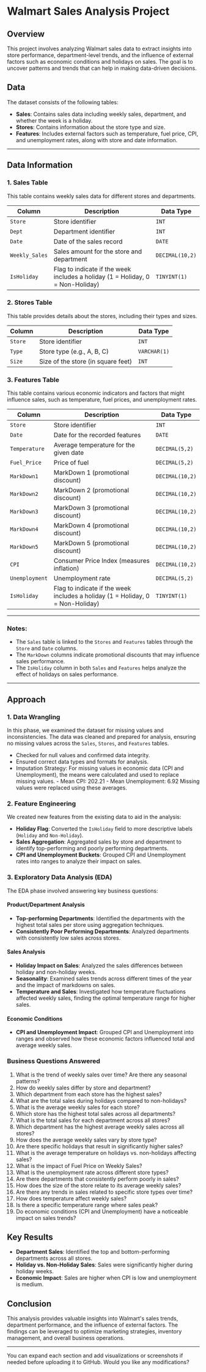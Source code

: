 
# Walmart Sales Analysis Project

## Overview

This project involves analyzing Walmart sales data to extract insights into store performance, department-level trends, and the influence of external factors such as economic conditions and holidays on sales. The goal is to uncover patterns and trends that can help in making data-driven decisions.

## Data

The dataset consists of the following tables:
- **Sales**: Contains sales data including weekly sales, department, and whether the week is a holiday.
- **Stores**: Contains information about the store type and size.
- **Features**: Includes external factors such as temperature, fuel price, CPI, and unemployment rates, along with store and date information.

---

## Data Information

### 1. **Sales Table**
This table contains weekly sales data for different stores and departments.

| Column        | Description                                 | Data Type     |
|---------------|---------------------------------------------|---------------|
| `Store`       | Store identifier                            | `INT`         |
| `Dept`        | Department identifier                       | `INT`         |
| `Date`        | Date of the sales record                    | `DATE`        |
| `Weekly_Sales`| Sales amount for the store and department    | `DECIMAL(10,2)`|
| `IsHoliday`   | Flag to indicate if the week includes a holiday (1 = Holiday, 0 = Non-Holiday) | `TINYINT(1)`  |

### 2. **Stores Table**
This table provides details about the stores, including their types and sizes.

| Column        | Description                                 | Data Type     |
|---------------|---------------------------------------------|---------------|
| `Store`       | Store identifier                            | `INT`         |
| `Type`        | Store type (e.g., A, B, C)                  | `VARCHAR(1)`  |
| `Size`        | Size of the store (in square feet)          | `INT`         |

### 3. **Features Table**
This table contains various economic indicators and factors that might influence sales, such as temperature, fuel prices, and unemployment rates.

| Column        | Description                                 | Data Type     |
|---------------|---------------------------------------------|---------------|
| `Store`       | Store identifier                            | `INT`         |
| `Date`        | Date for the recorded features              | `DATE`        |
| `Temperature` | Average temperature for the given date      | `DECIMAL(5,2)`|
| `Fuel_Price`  | Price of fuel                               | `DECIMAL(5,2)`|
| `MarkDown1`   | MarkDown 1 (promotional discount)           | `DECIMAL(10,2)`|
| `MarkDown2`   | MarkDown 2 (promotional discount)           | `DECIMAL(10,2)`|
| `MarkDown3`   | MarkDown 3 (promotional discount)           | `DECIMAL(10,2)`|
| `MarkDown4`   | MarkDown 4 (promotional discount)           | `DECIMAL(10,2)`|
| `MarkDown5`   | MarkDown 5 (promotional discount)           | `DECIMAL(10,2)`|
| `CPI`         | Consumer Price Index (measures inflation)   | `DECIMAL(10,2)`|
| `Unemployment`| Unemployment rate                          | `DECIMAL(5,2)`|
| `IsHoliday`   | Flag to indicate if the week includes a holiday (1 = Holiday, 0 = Non-Holiday) | `TINYINT(1)`  |

---

### Notes:
- The `Sales` table is linked to the `Stores` and `Features` tables through the `Store` and `Date` columns.
- The `MarkDown` columns indicate promotional discounts that may influence sales performance.
- The `IsHoliday` column in both `Sales` and `Features` helps analyze the effect of holidays on sales performance.

---

## Approach

### 1. Data Wrangling

In this phase, we examined the dataset for missing values and inconsistencies. The data was cleaned and prepared for analysis, ensuring no missing values across the `Sales`, `Stores`, and `Features` tables.

- Checked for null values and confirmed data integrity.
- Ensured correct data types and formats for analysis.
- Imputation Strategy: For missing values in economic data (CPI and Unemployment), the means were calculated and used to replace missing values.
      - Mean CPI: 202.21
      - Mean Unemployment: 6.92
Missing values were replaced using these averages.

### 2. Feature Engineering

We created new features from the existing data to aid in the analysis:
- **Holiday Flag**: Converted the `IsHoliday` field to more descriptive labels (`Holiday` and `Non-Holiday`).
- **Sales Aggregation**: Aggregated sales by store and department to identify top-performing and poorly performing departments.
- **CPI and Unemployment Buckets**: Grouped CPI and Unemployment rates into ranges to analyze their impact on sales.

### 3. Exploratory Data Analysis (EDA)

The EDA phase involved answering key business questions:

#### Product/Department Analysis
- **Top-performing Departments**: Identified the departments with the highest total sales per store using aggregation techniques.
- **Consistently Poor Performing Departments**: Analyzed departments with consistently low sales across stores.

#### Sales Analysis
- **Holiday Impact on Sales**: Analyzed the sales differences between holiday and non-holiday weeks.
- **Seasonality**: Examined sales trends across different times of the year and the impact of markdowns on sales.
- **Temperature and Sales**: Investigated how temperature fluctuations affected weekly sales, finding the optimal temperature range for higher sales.

#### Economic Conditions
- **CPI and Unemployment Impact**: Grouped CPI and Unemployment into ranges and observed how these economic factors influenced total and average weekly sales.


### Business Questions Answered

1. What is the trend of weekly sales over time? Are there any seasonal patterns?
2. How do weekly sales differ by store and department?
3. Which department from each store has the highest sales?
4. What are the total sales during holidays compared to non-holidays?
5. What is the average weekly sales for each store?
6. Which store has the highest total sales across all departments?
7. What is the total sales for each department across all stores?
8. Which department has the highest average weekly sales across all stores?
9. How does the average weekly sales vary by store type?
10. Are there specific holidays that result in significantly higher sales?
11. What is the average temperature on holidays vs. non-holidays affecting sales?
12. What is the impact of Fuel Price on Weekly Sales?
13. What is the unemployment rate across different store types?
14. Are there departments that consistently perform poorly in sales?
15. How does the size of the store relate to its average weekly sales?
16. Are there any trends in sales related to specific store types over time?
17. How does temperature affect weekly sales?
18. Is there a specific temperature range where sales peak?
19. Do economic conditions (CPI and Unemployment) have a noticeable impact on sales trends?

## Key Results

- **Department Sales**: Identified the top and bottom-performing departments across all stores.
- **Holiday vs. Non-Holiday Sales**: Sales were significantly higher during holiday weeks.
- **Economic Impact**: Sales are higher when CPI is low and unemployment is medium.

## Conclusion

This analysis provides valuable insights into Walmart's sales trends, department performance, and the influence of external factors. The findings can be leveraged to optimize marketing strategies, inventory management, and overall business operations.

---

You can expand each section and add visualizations or screenshots if needed before uploading it to GitHub. Would you like any modifications?
